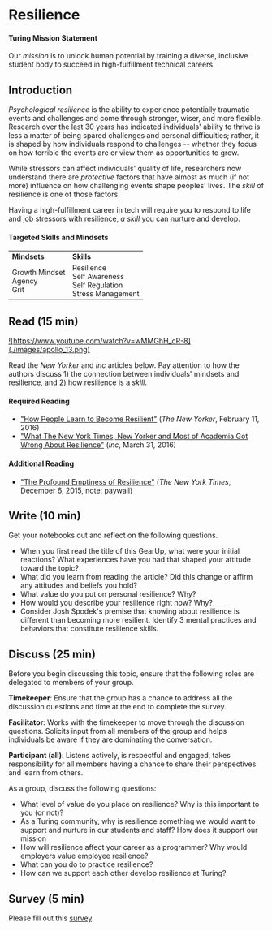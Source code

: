 # Resilience

#### Turing Mission Statement
Our *mission* is to unlock human potential by training a diverse, inclusive student body to succeed in high-fulfillment technical careers.


## Introduction
*Psychological resilience* is the ability to experience potentially traumatic events and challenges and come through stronger, wiser, and more flexible. Research over the last 30 years has indicated individuals' ability to thrive  is less a matter of being spared challenges and personal difficulties; rather, it is shaped by how individuals respond to challenges -- whether they focus on how terrible the events are or view them as opportunities to grow.

While stressors can affect individuals' quality of life, researchers now understand there are *protective* factors that have almost as much (if not more) influence on how challenging events shape peoples' lives. The *skill* of resilience is one of those factors.

Having a high-fulfillment career in tech will require you to respond to life and job stressors with resilience, *a skill* you can nurture and develop.

#### Targeted Skills and Mindsets
<table>
  <tr>
    <td><strong>Mindsets</strong></td>
    <td><strong>Skills</strong></td>
  </tr>
  <tr>
    <td>Growth Mindset<br>Agency<br>Grit</td>
    <td>Resilience<br>Self Awareness<br>Self Regulation<br>Stress Management</td>
  <tr/>
</table>


## Read (15 min)
<a href="https://www.youtube.com/watch?v=wMMGhH_cR-8">![https://www.youtube.com/watch?v=wMMGhH_cR-8](./images/apollo_13.png)</a>

Read the *New Yorker* and *Inc* articles below. Pay attention to how the authors discuss 1) the connection between individuals' mindsets and resilience, and 2) how resilience is a *skill*.

#### Required Reading
* ["How People Learn to Become Resilient"](http://www.newyorker.com/science/maria-konnikova/the-secret-formula-for-resilience) (*The New Yorker*, February 11, 2016)
* ["What The New York Times, New Yorker and Most of Academia Got Wrong About Resilience"](http://www.inc.com/joshua-spodek/resilience-what-the-new-york-times-new-yorker-and-most-of-academia-got-wrong.html) (*Inc*, March 31, 2016)

#### Additional Reading
* ["The Profound Emptiness of Resilience"](http://www.nytimes.com/2015/12/06/magazine/the-profound-emptiness-of-resilience.html) (*The New York Times*, December 6, 2015, note: paywall)

## Write (10 min)
Get your notebooks out and reflect on the following questions. 
* When you first read the title of this GearUp, what were your initial reactions? What experiences have you had that shaped your attitude toward the topic?
* What did you learn from reading the article? Did this change or affirm any attitudes and beliefs you hold?
* What value do you put on personal resilience? Why?
* How would you describe your resilience right now? Why?
* Consider Josh Spodek's premise that knowing about resilience is different than becoming more resilient. Identify 3 mental practices and behaviors that constitute resilience skills.


## Discuss (25 min)
Before you begin discussing this topic, ensure that the following roles are delegated to members of your group.

**Timekeeper**: Ensure that the group has a chance to address all the discussion questions and time at the end to complete the survey.  

**Facilitator**: Works with the timekeeper to move through the discussion questions. Solicits input from all members of the group and helps individuals be aware if they are dominating the conversation.  

**Participant (all)**: Listens actively, is respectful and engaged, takes responsibility for all members having a chance to share their perspectives and learn from others.

As a group, discuss the following questions:
* What level of value do you place on resilience? Why is this important to you (or not)?
* As a Turing community, why is resilience something we would want to support and nurture in our students and staff? How does it support our mission
* How will resilience affect your career as a programmer? Why would employers value employee resilience?
* What can you do to practice resilience?
* How can we support each other develop resilience at Turing?

## Survey (5 min)
Please fill out this [survey](https://goo.gl/forms/XqqxV2f2fmpDEfS02).
